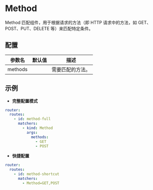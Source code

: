 # Method

Method 匹配组件，用于根据请求的方法（即 HTTP 请求中的方法，如 GET、POST、PUT、DELETE 等）来匹配特定条件。

## 配置

| 参数名     | 默认值 | 描述       |
|---------|-----|----------|
| methods |     | 需要匹配的方法。 |

## 示例

- **完整配置模式**

```yaml
router:
  routes:
    - id: method-full
      matchers:
        - kind: Method
          args:
            methods:
              - GET
              - POST
```

- **快捷配置**

```yaml
router:
  routes:
    - id: method-shortcut
      matchers:
        - Method=GET,POST
```